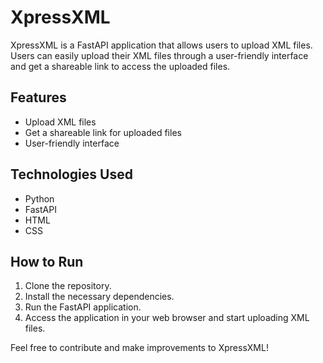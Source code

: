 # XpressXML

XpressXML is a FastAPI application that allows users to upload XML files. Users can easily upload their XML files through a user-friendly interface and get a shareable link to access the uploaded files.

## Features
- Upload XML files
- Get a shareable link for uploaded files
- User-friendly interface

## Technologies Used
- Python
- FastAPI
- HTML
- CSS

## How to Run
1. Clone the repository.
2. Install the necessary dependencies.
3. Run the FastAPI application.
4. Access the application in your web browser and start uploading XML files.

Feel free to contribute and make improvements to XpressXML!
